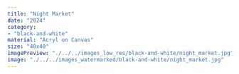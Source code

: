 ```yaml
---
title: "Night Market"
date: "2024"
category: 
- "black-and-white"
material: "Acryl on Canvas"
size: "40x40"
imagePreview: "./../../images_low_res/black-and-white/night_market.jpg"
image: "./../../images_watermarked/black-and-white/night_market.jpg"
---
```

